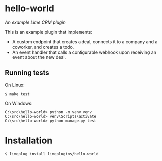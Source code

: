 # hello-world

_An example Lime CRM plugin_

This is an example plugin that implements:

* A custom endpoint that creates a deal, connects it to a company and a coworker, and creates a todo.
* An event handler that calls a configurable webhook upon receiving an event about the new deal.

## Running tests

On Linux:

```
$ make test
```

On Windows:

```
C:\src\hello-world> python -m venv venv
C:\src\hello-world> venv\Scripts\activate
C:\src\hello-world> python manage.py test
```

# Installation

```
$ limeplug install limeplugins/hello-world
```
